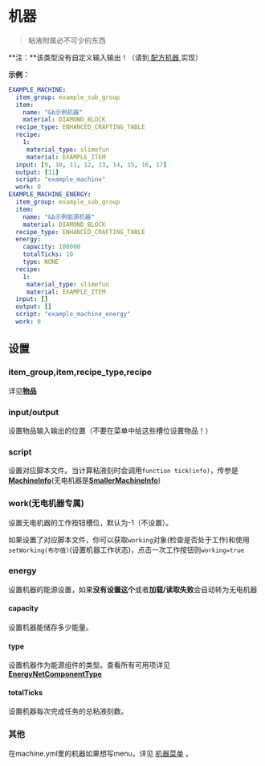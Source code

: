 # 机器

> 粘液附属必不可少的东西

**注：**该类型没有自定义输入输出！（请到[ 配方机器 ](file/recipe_machines.md)实现）

**示例：**

```yaml
EXAMPLE_MACHINE:
  item_group: example_sub_group
  item:
    name: "&b示例机器"
    material: DIAMOND_BLOCK
  recipe_type: ENHANCED_CRAFTING_TABLE
  recipe:
    1:
     material_type: slimefun
     material: EXAMPLE_ITEM
  input: [9, 10, 11, 12, 13, 14, 15, 16, 17]
  output: [31]
  script: "example_machine"
  work: 0
EXAMPLE_MACHINE_ENERGY:
  item_group: example_sub_group
  item:
    name: "&b示例能源机器"
    material: DIAMOND_BLOCK
  recipe_type: ENHANCED_CRAFTING_TABLE
  energy:
    capacity: 100000
    totalTicks: 10
    type: NONE
  recipe:
    1:
     material_type: slimefun
     material: EXAMPLE_ITEM
  input: []
  output: []
  script: "example_machine_energy"
  work: 0
```

## 设置

### item\_group,item,recipe\_type,recipe

详见[**物品**](broken-reference)

### **input/output**

设置物品输入输出的位置（不要在菜单中给这些槽位设置物品！）

### script

设置对应脚本文件。当计算粘液刻时会调用`function tick(info)`，传参是[**MachineInfo**](https://github.com/SlimefunReloadingProject/RykenSlimeCustomizer/blob/main/src/main/java/org/lins/mmmjjkx/rykenslimefuncustomizer/objects/machine/MachineInfo.java)(无电机器是[**SmallerMachineInfo**](https://github.com/SlimefunReloadingProject/RykenSlimeCustomizer/blob/main/src/main/java/org/lins/mmmjjkx/rykenslimefuncustomizer/objects/machine/SmallerMachineInfo.java))

### work(无电机器专属)

设置无电机器的工作按钮槽位，默认为-1（不设置）。

如果设置了对应脚本文件，你可以获取`working`对象(检查是否处于工作)和使用`setWorking(布尔值)`(设置机器工作状态)，点击一次工作按钮则`working=true`

### energy

设置机器的能源设置，如果**没有设置这个**或者**加载/读取失败**会自动转为无电机器

#### capacity

设置机器能储存多少能量。

#### type

设置机器作为能源组件的类型。查看所有可用项详见[**EnergyNetComponentType**](https://slimefun.github.io/javadocs/Slimefun4/docs/io/github/thebusybiscuit/slimefun4/core/networks/energy/EnergyNetComponentType.html)

#### totalTicks

设置机器每次完成任务的总粘液刻数。

### 其他

在machine.yml里的机器如果想写menu，详见 [机器菜单](file/menu.md) 。
